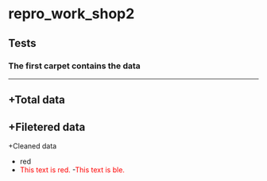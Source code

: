 # repro_work_shop2

**Tests**
---
### The first carpet contains the data
---
  +Total data
  ---
  +Filetered data
  ---
  +Cleaned data
  - red
  - <span style="color:red;">This text is red.</span>
  -<font color="red">This text is ble.</font>
